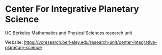 # Center For Integrative Planetary Science
UC Berkeley Mathematics and Physical Sciences research unit

Website: https://vcresearch.berkeley.edu/research-unit/center-integrative-planetary-science
